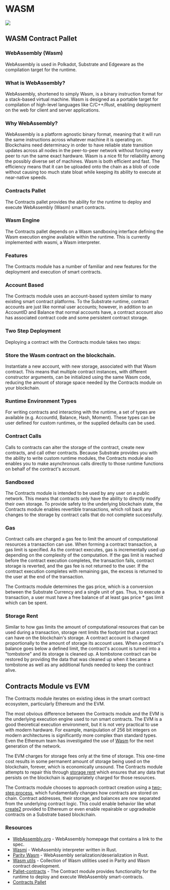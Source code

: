 # WASM

![](/img/substrate-ink.png)

## WASM Contract Pallet

### WebAssembly (Wasm)

WebAssembly is used in Polkadot, Substrate and Edgeware as the compilation target for the runtime.

### What is WebAssembly?

WebAssembly, shortened to simply Wasm, is a binary instruction format for a stack-based virtual machine. Wasm is designed as a portable target for compilation of high-level languages like C/C++/Rust, enabling deployment on the web for client and server applications.

### Why WebAssembly?

WebAssembly is a platform agnostic binary format, meaning that it will run the same instructions across whatever machine it is operating on. Blockchains need determinacy in order to have reliable state transition updates across all nodes in the peer-to-peer network without forcing every peer to run the same exact hardware. Wasm is a nice fit for reliability among the possibly diverse set of machines. Wasm is both efficient and fast. The efficiency means that it can be uploaded onto the chain as a blob of code without causing too much state bloat while keeping its ability to execute at near-native speeds.

### Contracts Pallet

The Contracts pallet provides the ability for the runtime to deploy and execute WebAssembly (Wasm) smart contracts.

### Wasm Engine

The Contracts pallet depends on a Wasm sandboxing interface defining the Wasm execution engine available within the runtime. This is currently implemented with wasmi, a Wasm interpreter.

### Features

The Contracts module has a number of familiar and new features for the deployment and execution of smart contracts.

### Account Based

The Contracts module uses an account-based system similar to many existing smart contract platforms. To the Substrate runtime, contract accounts are just like normal user accounts; however, in addition to an AccountID and Balance that normal accounts have, a contract account also has associated contract code and some persistent contract storage.

### Two Step Deployment

Deploying a contract with the Contracts module takes two steps:

### Store the Wasm contract on the blockchain.

Instantiate a new account, with new storage, associated with that Wasm contract. This means that multiple contract instances, with different constructor arguments, can be initialized using the same Wasm code, reducing the amount of storage space needed by the Contracts module on your blockchain.

### Runtime Environment Types

For writing contracts and interacting with the runtime, a set of types are available (e.g. AccountId, Balance, Hash, Moment). These types can be user defined for custom runtimes, or the supplied defaults can be used.

### Contract Calls

Calls to contracts can alter the storage of the contract, create new contracts, and call other contracts. Because Substrate provides you with the ability to write custom runtime modules, the Contracts module also enables you to make asynchronous calls directly to those runtime functions on behalf of the contract's account.

### Sandboxed

The Contracts module is intended to be used by any user on a public network. This means that contracts only have the ability to directly modify their own storage. To provide safety to the underlying blockchain state, the Contracts module enables revertible transactions, which roll back any changes to the storage by contract calls that do not complete successfully.

### Gas

Contract calls are charged a gas fee to limit the amount of computational resources a transaction can use. When forming a contract transaction, a gas limit is specified. As the contract executes, gas is incrementally used up depending on the complexity of the computation. If the gas limit is reached before the contract execution completes, the transaction fails, contract storage is reverted, and the gas fee is not returned to the user. If the contract execution completes with remaining gas, the excess is returned to the user at the end of the transaction.

The Contracts module determines the gas price, which is a conversion between the Substrate Currency and a single unit of gas. Thus, to execute a transaction, a user must have a free balance of at least gas price \* gas limit which can be spent.

### Storage Rent

Similar to how gas limits the amount of computational resources that can be used during a transaction, storage rent limits the footprint that a contract can have on the blockchain's storage. A contract account is charged proportionally to the amount of storage its account uses. When a contract's balance goes below a defined limit, the contract's account is turned into a "tombstone" and its storage is cleaned up. A tombstone contract can be restored by providing the data that was cleaned up when it became a tombstone as well as any additional funds needed to keep the contract alive.

## Contracts Module vs EVM

The Contracts module iterates on existing ideas in the smart contract ecosystem, particularly Ethereum and the EVM.

The most obvious difference between the Contracts module and the EVM is the underlying execution engine used to run smart contracts. The EVM is a good theoretical execution environment, but it is not very practical to use with modern hardware. For example, manipulation of 256 bit integers on modern architectures is significantly more complex than standard types. Even the Ethereum team has investigated the use of [Wasm](https://github.com/ewasm/design) for the next generation of the network.

The EVM charges for storage fees only at the time of storage. This one-time cost results in some permanent amount of storage being used on the blockchain, forever, which is economically unsound. The Contracts module attempts to repair this through [storage rent](https://substrate.dev/docs/en/knowledgebase/smart-contracts/contracts-pallet#storage-rent) which ensures that any data that persists on the blockchain is appropriately charged for those resources.

The Contracts module chooses to approach contract creation using a [two-step process](https://substrate.dev/docs/en/knowledgebase/smart-contracts/contracts-pallet#two-step-deployment), which fundamentally changes how contracts are stored on chain. Contract addresses, their storage, and balances are now separated from the underlying contract logic. This could enable behavior like what [create2](https://eips.ethereum.org/EIPS/eip-1014) provided to Ethereum or even enable repairable or upgradeable contracts on a Substrate based blockchain.

### Resources

- [WebAssembly.org](https://webassembly.org) - WebAssembly homepage that contains a link to the spec.
- [Wasmi](https://github.com/paritytech/Wasmi) - WebAssembly interpreter written in Rust.
- [Parity Wasm](https://github.com/paritytech/parity-Wasm) - WebAssembly serialization/deserialization in Rust.
- [Wasm utils](https://github.com/paritytech/Wasm-utils) - Collection of Wasm utilities used in Parity and Wasm contract development.
- [Pallet-contracts](https://crates.io/crates/pallet-contracts) - The Contract module provides functionality for the runtime to deploy and execute WebAssembly smart-contracts.
- [Contracts Pallet](https://substrate.dev/docs/en/knowledgebase/smart-contracts/contracts-pallet)
